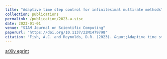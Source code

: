 ```yaml
---
title: "Adaptive time step control for infinitesimal multirate methods"
collection: publications
permalink: /publication/2023-a-sisc
date: 2023-01-01
venue: "SIAM Journal on Scientific Computing"
paperurl: "https://doi.org/10.1137/22M1479798"
citation: "Fish, A.C. and Reynolds, D.R. (2023). &quot;Adaptive time step control for infinitesimal multirate methods.&quot; <i>SIAM Journal on Scientific Computing</i>, 45(2):A958-A984."
---
```


[arXiv eprint](https://arxiv.org/abs/2202.10484)
